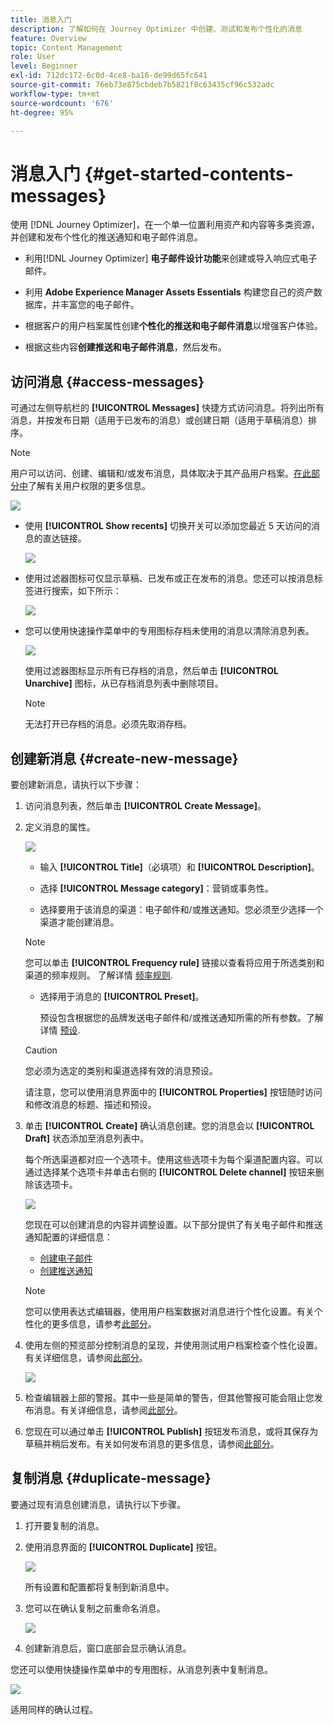 ```yaml
---
title: 消息入门
description: 了解如何在 Journey Optimizer 中创建、测试和发布个性化的消息
feature: Overview
topic: Content Management
role: User
level: Beginner
exl-id: 712dc172-6c0d-4ce8-ba16-de99d65fc641
source-git-commit: 76eb73e875cbdeb7b5821f0c63435cf96c532adc
workflow-type: tm+mt
source-wordcount: '676'
ht-degree: 95%

---
```


# 消息入门 {#get-started-contents-messages}

使用 [!DNL Journey Optimizer]，在一个单一位置利用资产和内容等多类资源，并创建和发布个性化的推送通知和电子邮件消息。

* 利用[!DNL Journey Optimizer] **电子邮件设计功能**&#x200B;来创建或导入响应式电子邮件。

* 利用 **Adobe Experience Manager Assets Essentials** 构建您自己的资产数据库，并丰富您的电子邮件。

* 根据客户的用户档案属性创建&#x200B;**个性化的推送和电子邮件消息**&#x200B;以增强客户体验。

* 根据这些内容&#x200B;**创建推送和电子邮件消息**，然后发布。

## 访问消息 {#access-messages}

可通过左侧导航栏的 **[!UICONTROL Messages]** 快捷方式访问消息。将列出所有消息，并按发布日期（适用于已发布的消息）或创建日期（适用于草稿消息）排序。

>[!NOTE]
>
>用户可以访问、创建、编辑和/或发布消息，具体取决于其产品用户档案。[在此部分中](../administration/permissions.md)了解有关用户权限的更多信息。

![](assets/messages-list.png)

* 使用 **[!UICONTROL Show recents]** 切换开关可以添加您最近 5 天访问的消息的直达链接。

   ![](assets/show-recent-messages.png)

* 使用过滤器图标可仅显示草稿、已发布或正在发布的消息。您还可以按消息标签进行搜索，如下所示：

   ![](assets/filter-messages.png)

* 您可以使用快速操作菜单中的专用图标存档未使用的消息以清除消息列表。

   ![](assets/archive-message.png)

   使用过滤器图标显示所有已存档的消息，然后单击 **[!UICONTROL Unarchive]** 图标，从已存档消息列表中删除项目。

   >[!NOTE]
   >
   >无法打开已存档的消息。必须先取消存档。

## 创建新消息 {#create-new-message}

要创建新消息，请执行以下步骤：

1. 访问消息列表，然后单击 **[!UICONTROL Create Message]**。

1. 定义消息的属性。

   ![](assets/create-message-properties.png)

   * 输入 **[!UICONTROL Title]**（必填项）和 **[!UICONTROL Description]**。

   * 选择 **[!UICONTROL Message category]**：营销或事务性。

   * 选择要用于该消息的渠道：电子邮件和/或推送通知。您必须至少选择一个渠道才能创建消息。
   >[!NOTE]
   >
   >您可以单击 **[!UICONTROL Frequency rule]** 链接以查看将应用于所选类别和渠道的频率规则。 了解详情 [频率规则](../configuration/frequency-rules.md).

   * 选择用于消息的 **[!UICONTROL Preset]**。

      预设包含根据您的品牌发送电子邮件和/或推送通知所需的所有参数。了解详情 [预设](../configuration/message-presets.md).
   >[!CAUTION]
   >
   >您必须为选定的类别和渠道选择有效的消息预设。

   请注意，您可以使用消息界面中的 **[!UICONTROL Properties]** 按钮随时访问和修改消息的标题、描述和预设。

1. 单击 **[!UICONTROL Create]** 确认消息创建。您的消息会以 **[!UICONTROL Draft]** 状态添加至消息列表中。

   每个所选渠道都对应一个选项卡。使用这些选项卡为每个渠道配置内容。可以通过选择某个选项卡并单击右侧的 **[!UICONTROL Delete channel]** 按钮来删除该选项卡。

   ![](assets/create-messages-content.png)

   <!--
   >[!NOTE]
   >
   >If you enabled the **[!UICONTROL BCC email]** option in the preset, the BCC email address will display under the sender email. [Learn more](../configuration/email-settings.md#bcc-email)
   -->

   您现在可以创建消息的内容并调整设置。以下部分提供了有关电子邮件和推送通知配置的详细信息：

   * [创建电子邮件](create-email.md)
   * [创建推送通知](create-push.md)

   >[!NOTE]
   >   
   >您可以使用表达式编辑器，使用用户档案数据对消息进行个性化设置。有关个性化的更多信息，请参考[此部分](../personalization/personalize.md)。

1. 使用左侧的预览部分控制消息的呈现，并使用测试用户档案检查个性化设置。有关详细信息，请参阅[此部分](../design/preview.md)。

   ![](assets/messages-simple-preview.png)

1. 检查编辑器上部的警报。其中一些是简单的警告，但其他警报可能会阻止您发布消息。有关详细信息，请参阅[此部分](alerts.md)。

1. 您现在可以通过单击 **[!UICONTROL Publish]** 按钮发布消息，或将其保存为草稿并稍后发布。有关如何发布消息的更多信息，请参阅[此部分](publish-manage-message.md)。

## 复制消息 {#duplicate-message}

要通过现有消息创建消息，请执行以下步骤。

1. 打开要复制的消息。

1. 使用消息界面的 **[!UICONTROL Duplicate]** 按钮。

   ![](assets/message-duplicate.png)

   所有设置和配置都将复制到新消息中。

1. 您可以在确认复制之前重命名消息。

   ![](assets/message-duplicate-confirm.png)

1. 创建新消息后，窗口底部会显示确认消息。

您还可以使用快捷操作菜单中的专用图标，从消息列表中复制消息。

![](assets/message-duplicate-from-list.png)

适用同样的确认过程。

